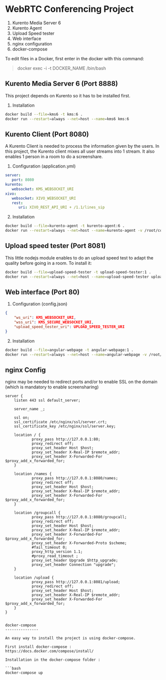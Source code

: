 WebRTC Conferencing Project
=========================

 1. Kurento Media Server 6
 2. Kurento Agent
 3. Upload Speed tester
 4. Web interface
 5. nginx configuration
 6. docker-compose



To edit files in a Docker, first enter in the docker with this command:
> docker exec -i -t DOCKER_NAME /bin/bash

Kurento Media Server 6 (Port 8888)
------------------------------------------

This project depends on Kurento so it has to be installed first.

 1. Installation

```bash
docker build --file=kms6 -t kms:6 . 
docker run --restart=always --net=host --name=kms6 kms:6
```


Kurento Client (Port 8080)
--------------------------------
A Kurento Client is needed to process the information given by the users. In this project, the Kurento client mixes all user streams into 1 stream. It also enables 1 person in a room to do a screenshare.

1. Configuration (application.yml)

```yaml
server:
   port: 8080
kurento:
   websocket: KMS_WEBSOCKET_URI
xivo:
   websocket: XIVO_WEBSOCKET_URI
   rest:
      uri: XIVO_REST_API_URI + /1.1/lines_sip
```

2. Installation

```bash
docker build --file=kurento-agent -t kurento-agent:6 . 
docker run --restart=always --net=host --name=kurento-agent -v /root/conf:/webrtc/kurento-agent/config/ kurento-agent:6
```



Upload speed tester (Port 8081)
--------------------------------------
This little nodejs module enables to do an upload speed test to adapt the quality before going in a room. To install it:

```bash
docker build --file=upload-speed-tester -t upload-speed-tester:1 . 
docker run --restart=always --net=host --name=upload-speed-tester upload-speed-tester:1
```


Web interface (Port 80)
----------------------------

1. Configuration (config.json)

```json
{
    "ws_uri": KMS_WEBSOCKET_URI,
    "wss_uri": KMS_SECURE_WEBSOCKET_URI,
    "upload_speed_tester_uri": UPLOAD_SPEED_TESTER_URI
}
```

2. Installation

```bash
docker build --file=angular-webpage -t angular-webpage:1 . 
docker run --restart=always --net=host --name=angular-webpage -v /root/conf:/conf/ angular-webpage:1
```



nginx Config
---------------
nginx may be needed to redirect ports and/or to enable SSL on the domain (which is mandatory to enable screensharing)

```nginx
server {
    listen 443 ssl default_server;

    server_name _;

    ssl on;
    ssl_certificate /etc/nginx/ssl/server.crt;
    ssl_certificate_key /etc/nginx/ssl/server.key;

    location / {
            proxy_pass http://127.0.0.1:80;
            proxy_redirect off;
            proxy_set_header Host $host;
            proxy_set_header X-Real-IP $remote_addr;
            proxy_set_header X-Forwarded-For $proxy_add_x_forwarded_for;
    }
    
    location /names {
            proxy_pass http://127.0.0.1:8080/names;
            proxy_redirect off;
            proxy_set_header Host $host;
            proxy_set_header X-Real-IP $remote_addr;
            proxy_set_header X-Forwarded-For $proxy_add_x_forwarded_for;
    }

    location /groupcall {
            proxy_pass http://127.0.0.1:8080/groupcall;
            proxy_redirect off;
            proxy_set_header Host $host;
            proxy_set_header X-Real-IP $remote_addr;
            proxy_set_header X-Forwarded-For $proxy_add_x_forwarded_for;
            proxy_set_header X-Forwarded-Proto $scheme;
            #fail_timeout 0;
            proxy_http_version 1.1;
            #proxy_read_timeout ;
            proxy_set_header Upgrade $http_upgrade;
            proxy_set_header Connection "upgrade";
    }

    location /upload {
            proxy_pass http://127.0.0.1:8081/upload;
            proxy_redirect off;
            proxy_set_header Host $host;
            proxy_set_header X-Real-IP $remote_addr;
            proxy_set_header X-Forwarded-For $proxy_add_x_forwarded_for;
    }
}


docker-compose
---------------

An easy way to install the project is using docker-compose.

First install docker-compose : https://docs.docker.com/compose/install/

Installation in the docker-compose folder :

```bash
docker-compose up 
```
